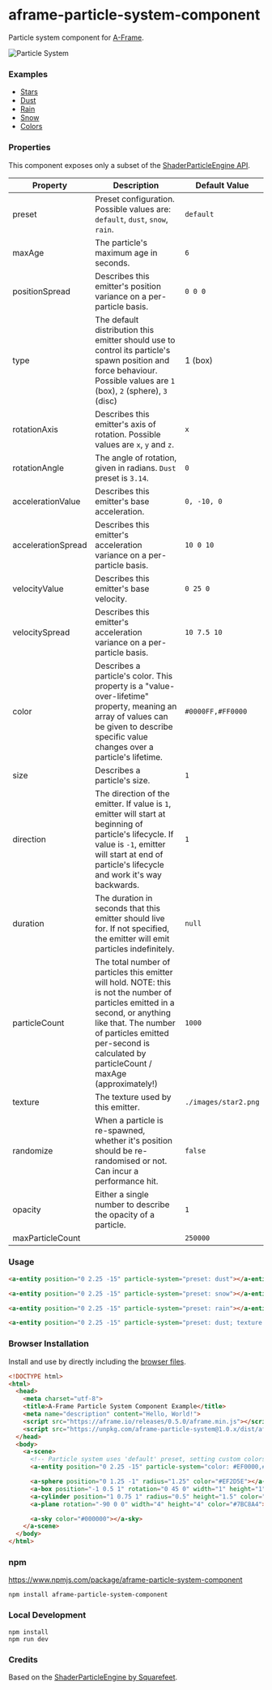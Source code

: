 # aframe-particle-system-component

Particle system component for [A-Frame](https://aframe.io).

![Particle System](https://cloud.githubusercontent.com/assets/674727/24214966/6d43ef14-0ef4-11e7-973f-c561b81d175f.gif)

### Examples

- [Stars](https://ideaspacevr.github.io/aframe-particle-system-component/examples/stars/)
- [Dust](https://ideaspacevr.github.io/aframe-particle-system-component/examples/dust/)
- [Rain](https://ideaspacevr.github.io/aframe-particle-system-component/examples/rain/)
- [Snow](https://ideaspacevr.github.io/aframe-particle-system-component/examples/snow/)
- [Colors](https://ideaspacevr.github.io/aframe-particle-system-component/examples/colors/)

### Properties

This component exposes only a subset of the [ShaderParticleEngine API](http://squarefeet.github.io/ShaderParticleEngine/docs/api/).

| Property           | Description                                                                                                                                                                                                                                     | Default Value        |
|--------------------|-------------------------------------------------------------------------------------------------------------------------------------------------------------------------------------------------------------------------------------------------|----------------------|
| preset             | Preset configuration. Possible values are: `default`, `dust`, `snow`, `rain`.                                                                                                                                                                   | `default`            |
| maxAge             | The particle's maximum age in seconds.                                                                                                                                                                                                          | `6`                  |
| positionSpread     | Describes this emitter's position variance on a per-particle basis.                                                                                                                                                                             | `0 0 0`              |
| type               | The default distribution this emitter should use to control its particle's spawn position and force behaviour. Possible values are `1` (box), `2` (sphere), `3` (disc)                                                                          | 1 (box)              |
| rotationAxis       | Describes this emitter's axis of rotation. Possible values are `x`, `y` and `z`.                                                                                                                                                                | `x`                  |
| rotationAngle      | The angle of rotation, given in radians. `Dust` preset is `3.14`.                                                                                                                                                                               | `0`                  |
| accelerationValue  | Describes this emitter's base acceleration.                                                                                                                                                                                                     | `0, -10, 0`          |
| accelerationSpread | Describes this emitter's acceleration variance on a per-particle basis.                                                                                                                                                                         | `10 0 10`            |
| velocityValue      | Describes this emitter's base velocity.                                                                                                                                                                                                         | `0 25 0`             |
| velocitySpread     | Describes this emitter's acceleration variance on a per-particle basis.                                                                                                                                                                         | `10 7.5 10`          |
| color              | Describes a particle's color. This property is a "value-over-lifetime" property, meaning an array of values can be given to describe specific value changes over a particle's lifetime.                                                         | `#0000FF,#FF0000`    |
| size               | Describes a particle's size.                                                                                                                                                                                                                    | `1`                  |
| direction          | The direction of the emitter. If value is `1`, emitter will start at beginning of particle's lifecycle. If value is `-1`, emitter will start at end of particle's lifecycle and work it's way backwards.                                        | `1`                  |
| duration           | The duration in seconds that this emitter should live for. If not specified, the emitter will emit particles indefinitely.                                                                                                                      | `null`               |
| particleCount      | The total number of particles this emitter will hold. NOTE: this is not the number of particles emitted in a second, or anything like that. The number of particles emitted per-second is calculated by particleCount / maxAge (approximately!) | `1000`               |
| texture            | The texture used by this emitter.                                                                                                                                                                                                               | `./images/star2.png` |
| randomize          | When a particle is re-spawned, whether it's position should be re-randomised or not. Can incur a performance hit.                                                                                                                               | `false`              |
| opacity            | Either a single number to describe the opacity of a particle.                                                                                                                                                                                   | `1`                  |
| maxParticleCount   |                                                                                                                                                                                                                                                 | `250000`             |

### Usage

```html
<a-entity position="0 2.25 -15" particle-system="preset: dust"></a-entity>
```

```html
<a-entity position="0 2.25 -15" particle-system="preset: snow"></a-entity>
```

```html
<a-entity position="0 2.25 -15" particle-system="preset: rain"></a-entity>
```

```html
<a-entity position="0 2.25 -15" particle-system="preset: dust; texture: ./images/star2.png; color: #0000FF,#00FF00,#FF0000"></a-entity>
```

### Browser Installation

Install and use by directly including the [browser files](dist).

```html
<!DOCTYPE html>
<html>
  <head>
    <meta charset="utf-8">
    <title>A-Frame Particle System Component Example</title>
    <meta name="description" content="Hello, World!">
    <script src="https://aframe.io/releases/0.5.0/aframe.min.js"></script>
    <script src="https://unpkg.com/aframe-particle-system@1.0.x/dist/aframe-particle-system-component.min.js"></script>
  </head>
  <body>
    <a-scene>
      <!-- Particle system uses 'default' preset, setting custom colors. -->
      <a-entity position="0 2.25 -15" particle-system="color: #EF0000,#44CC00"></a-entity>

      <a-sphere position="0 1.25 -1" radius="1.25" color="#EF2D5E"></a-sphere>
      <a-box position="-1 0.5 1" rotation="0 45 0" width="1" height="1" depth="1"  color="#4CC3D9"></a-box>
      <a-cylinder position="1 0.75 1" radius="0.5" height="1.5" color="#FFC65D"></a-cylinder>
      <a-plane rotation="-90 0 0" width="4" height="4" color="#7BC8A4"></a-plane>

      <a-sky color="#000000"></a-sky>
    </a-scene>
  </body>
</html>
```

### npm

https://www.npmjs.com/package/aframe-particle-system-component

```
npm install aframe-particle-system-component
```

### Local Development

```
npm install
npm run dev
```

### Credits

Based on the [ShaderParticleEngine by Squarefeet](https://github.com/squarefeet/ShaderParticleEngine).
